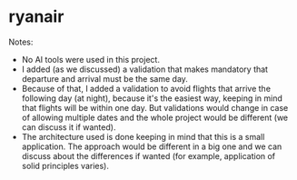 # ryanair

Notes:
- No AI tools were used in this project.
- I added (as we discussed) a validation that makes mandatory that departure and arrival must be the same day.
- Because of that, I added a validation to avoid flights that arrive the following day (at night), because it's the easiest way, keeping in mind that flights will be within one day. But validations would change in case of allowing multiple dates and the whole project would be different (we can discuss it if wanted).
- The architecture used is done keeping in mind that this is a small application. The approach would be different in a big one and we can discuss about the differences if wanted (for example, application of solid principles varies).
